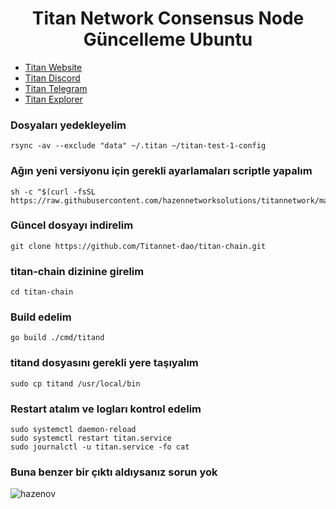 <h1 align="center"> Titan Network Consensus Node Güncelleme Ubuntu </h1>

* [Titan Website](https://test1.titannet.io/login)<br>
* [Titan Discord](https://discord.com/invite/titannet)<br>
* [Titan Telegram](https://t.me/titannet_dao)<br>
* [Titan Explorer](https://explorers.titannet.io/en)<br>

### Dosyaları yedekleyelim
```
rsync -av --exclude "data" ~/.titan ~/titan-test-1-config
```

### Ağın yeni versiyonu için gerekli ayarlamaları scriptle yapalım
```
sh -c "$(curl -fsSL https://raw.githubusercontent.com/hazennetworksolutions/titannetwork/main/update.sh)"
```

### Güncel dosyayı indirelim
```
git clone https://github.com/Titannet-dao/titan-chain.git
```

### titan-chain dizinine girelim
```
cd titan-chain
```

### Build edelim
```
go build ./cmd/titand
```

### titand dosyasını gerekli yere taşıyalım
```
sudo cp titand /usr/local/bin
```

### Restart atalım ve logları kontrol edelim
```
sudo systemctl daemon-reload
sudo systemctl restart titan.service
sudo journalctl -u titan.service -fo cat
```

### Buna benzer bir çıktı aldıysanız sorun yok

![hazenov](https://github.com/user-attachments/assets/34cb9cab-ea2a-448b-82e5-687d0e7a2867)

